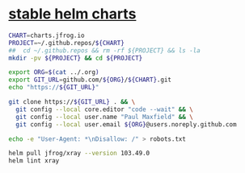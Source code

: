 # [stable helm charts](https://medium.com/@mattiaperi/create-a-public-helm-chart-repository-with-github-pages-49b180dbb417)

```bash
CHART=charts.jfrog.io
PROJECT=~/.github.repos/${CHART}
##  cd ~/.github.repos && rm -rf ${PROJECT} && ls -la
mkdir -pv ${PROJECT} && cd ${PROJECT}

export ORG=$(cat ../.org)
export GIT_URL=github.com/${ORG}/${CHART}.git
echo "https://${GIT_URL}"

git clone https://${GIT_URL} . && \
  git config --local core.editor "code --wait" && \
  git config --local user.name "Paul Maxfield" && \
  git config --local user.email ${ORG}@users.noreply.github.com

echo -e "User-Agent: *\nDisallow: /" > robots.txt

helm pull jfrog/xray --version 103.49.0
helm lint xray
```
